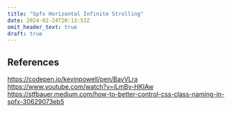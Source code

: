 ```yaml
---
title: "Spfx Horizontal Infinite Strolling"
date: 2024-02-24T20:13:53Z
omit_header_text: true
draft: true
---
```


## References
https://codepen.io/kevinpowell/pen/BavVLra
https://www.youtube.com/watch?v=iLmBy-HKIAw
https://stfbauer.medium.com/how-to-better-control-css-class-naming-in-spfx-30629073eb5